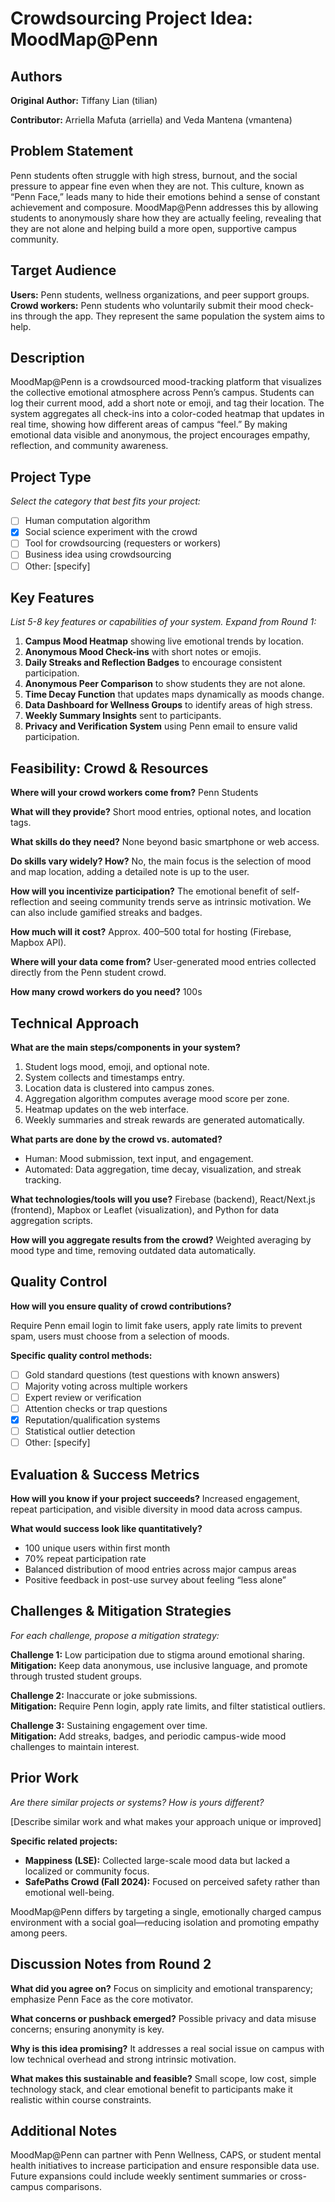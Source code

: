 # Crowdsourcing Project Idea: MoodMap@Penn

## Authors

**Original Author:** Tiffany Lian (tilian)

**Contributor:** Arriella Mafuta (arriella) and Veda Mantena (vmantena)

## Problem Statement

Penn students often struggle with high stress, burnout, and the social pressure to appear fine even when they are not. This culture, known as “Penn Face,” leads many to hide their emotions behind a sense of constant achievement and composure. MoodMap@Penn addresses this by allowing students to anonymously share how they are actually feeling, revealing that they are not alone and helping build a more open, supportive campus community.

## Target Audience

**Users:** Penn students, wellness organizations, and peer support groups.  
**Crowd workers:** Penn students who voluntarily submit their mood check-ins through the app. They represent the same population the system aims to help.

## Description

MoodMap@Penn is a crowdsourced mood-tracking platform that visualizes the collective emotional atmosphere across Penn’s campus. Students can log their current mood, add a short note or emoji, and tag their location. The system aggregates all check-ins into a color-coded heatmap that updates in real time, showing how different areas of campus “feel.” By making emotional data visible and anonymous, the project encourages empathy, reflection, and community awareness.

## Project Type

_Select the category that best fits your project:_

- [ ] Human computation algorithm
- [X] Social science experiment with the crowd
- [ ] Tool for crowdsourcing (requesters or workers)
- [ ] Business idea using crowdsourcing
- [ ] Other: [specify]

## Key Features

_List 5-8 key features or capabilities of your system. Expand from Round 1:_

1. **Campus Mood Heatmap** showing live emotional trends by location.  
2. **Anonymous Mood Check-ins** with short notes or emojis.  
3. **Daily Streaks and Reflection Badges** to encourage consistent participation.  
4. **Anonymous Peer Comparison** to show students they are not alone.  
5. **Time Decay Function** that updates maps dynamically as moods change.  
6. **Data Dashboard for Wellness Groups** to identify areas of high stress.  
7. **Weekly Summary Insights** sent to participants.  
8. **Privacy and Verification System** using Penn email to ensure valid participation.

## Feasibility: Crowd & Resources

**Where will your crowd workers come from?**
Penn Students

**What will they provide?**
Short mood entries, optional notes, and location tags.

**What skills do they need?**
None beyond basic smartphone or web access.

**Do skills vary widely? How?**
No, the main focus is the selection of mood and map location, adding a detailed note is up to the user.

**How will you incentivize participation?**
The emotional benefit of self-reflection and seeing community trends serve as intrinsic motivation. We can also include gamified streaks and badges.

**How much will it cost?**
Approx. $400–$500 total for hosting (Firebase, Mapbox API).

**Where will your data come from?**
User-generated mood entries collected directly from the Penn student crowd.

**How many crowd workers do you need?**
100s

## Technical Approach

**What are the main steps/components in your system?**

1. Student logs mood, emoji, and optional note.  
2. System collects and timestamps entry.  
3. Location data is clustered into campus zones.  
4. Aggregation algorithm computes average mood score per zone.  
5. Heatmap updates on the web interface.  
6. Weekly summaries and streak rewards are generated automatically.

**What parts are done by the crowd vs. automated?**
- Human: Mood submission, text input, and engagement.  
- Automated: Data aggregation, time decay, visualization, and streak tracking. 

**What technologies/tools will you use?**
Firebase (backend), React/Next.js (frontend), Mapbox or Leaflet (visualization), and Python for data aggregation scripts.

**How will you aggregate results from the crowd?**
Weighted averaging by mood type and time, removing outdated data automatically.

## Quality Control

**How will you ensure quality of crowd contributions?**

Require Penn email login to limit fake users, apply rate limits to prevent spam, users must choose from a selection of moods.

**Specific quality control methods:**
- [ ] Gold standard questions (test questions with known answers)
- [ ] Majority voting across multiple workers
- [ ] Expert review or verification
- [ ] Attention checks or trap questions
- [X] Reputation/qualification systems
- [ ] Statistical outlier detection
- [ ] Other: [specify]

## Evaluation & Success Metrics

**How will you know if your project succeeds?**
Increased engagement, repeat participation, and visible diversity in mood data across campus.

**What would success look like quantitatively?**

- 100 unique users within first month  
- 70% repeat participation rate  
- Balanced distribution of mood entries across major campus areas  
- Positive feedback in post-use survey about feeling “less alone”

## Challenges & Mitigation Strategies

_For each challenge, propose a mitigation strategy:_

**Challenge 1:** Low participation due to stigma around emotional sharing.  
**Mitigation:** Keep data anonymous, use inclusive language, and promote through trusted student groups.  

**Challenge 2:** Inaccurate or joke submissions.  
**Mitigation:** Require Penn login, apply rate limits, and filter statistical outliers.  

**Challenge 3:** Sustaining engagement over time.  
**Mitigation:** Add streaks, badges, and periodic campus-wide mood challenges to maintain interest.  

## Prior Work

_Are there similar projects or systems? How is yours different?_

[Describe similar work and what makes your approach unique or improved]

**Specific related projects:**

- **Mappiness (LSE):** Collected large-scale mood data but lacked a localized or community focus.  
- **SafePaths Crowd (Fall 2024):** Focused on perceived safety rather than emotional well-being.  

MoodMap@Penn differs by targeting a single, emotionally charged campus environment with a social goal—reducing isolation and promoting empathy among peers.

## Discussion Notes from Round 2

**What did you agree on?**
Focus on simplicity and emotional transparency; emphasize Penn Face as the core motivator.

**What concerns or pushback emerged?**
Possible privacy and data misuse concerns; ensuring anonymity is key.

**Why is this idea promising?**
It addresses a real social issue on campus with low technical overhead and strong intrinsic motivation.

**What makes this sustainable and feasible?**
Small scope, low cost, simple technology stack, and clear emotional benefit to participants make it realistic within course constraints.  

## Additional Notes

MoodMap@Penn can partner with Penn Wellness, CAPS, or student mental health initiatives to increase participation and ensure responsible data use. Future expansions could include weekly sentiment summaries or cross-campus comparisons.
